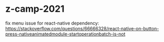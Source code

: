 # z-camp-2021

fix menu issue for react-native dependency:
https://stackoverflow.com/questions/66666328/react-native-on-button-press-nativeanimatedmodule-startoperationbatch-is-not